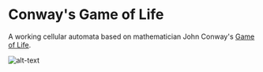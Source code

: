 # Conway's Game of Life

A working cellular automata based on mathematician John Conway's [Game of Life](https://en.wikipedia.org/wiki/Conway%27s_Game_of_Life).

![alt-text](.github/readme-assets/GameOfLife.gif)